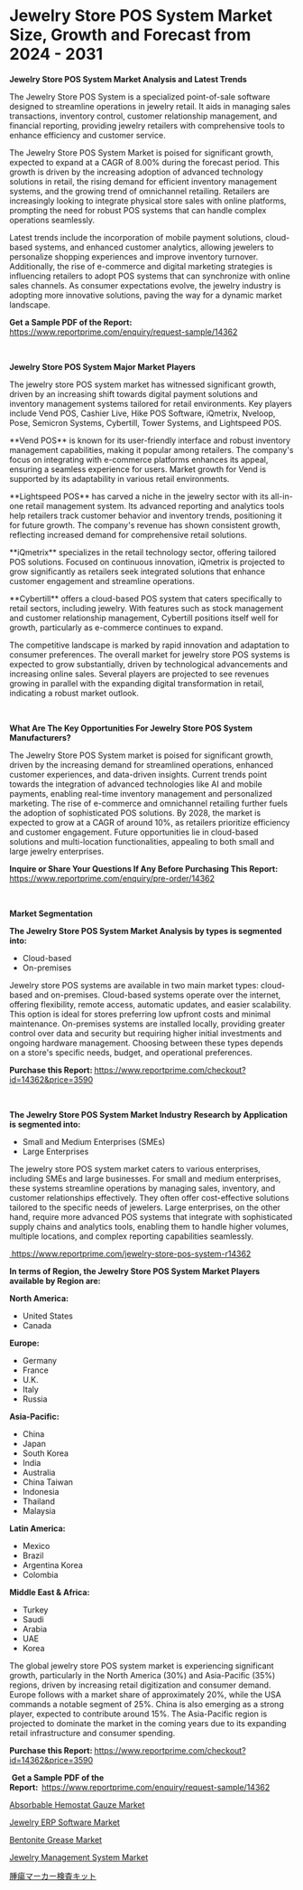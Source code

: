 <p><h1>Jewelry Store POS System Market Size, Growth and Forecast from 2024 - 2031</h1></p><p><strong>Jewelry Store POS System Market Analysis and Latest Trends</strong></p>
<p><p>The Jewelry Store POS System is a specialized point-of-sale software designed to streamline operations in jewelry retail. It aids in managing sales transactions, inventory control, customer relationship management, and financial reporting, providing jewelry retailers with comprehensive tools to enhance efficiency and customer service.</p><p>The Jewelry Store POS System Market is poised for significant growth, expected to expand at a CAGR of 8.00% during the forecast period. This growth is driven by the increasing adoption of advanced technology solutions in retail, the rising demand for efficient inventory management systems, and the growing trend of omnichannel retailing. Retailers are increasingly looking to integrate physical store sales with online platforms, prompting the need for robust POS systems that can handle complex operations seamlessly.</p><p>Latest trends include the incorporation of mobile payment solutions, cloud-based systems, and enhanced customer analytics, allowing jewelers to personalize shopping experiences and improve inventory turnover. Additionally, the rise of e-commerce and digital marketing strategies is influencing retailers to adopt POS systems that can synchronize with online sales channels. As consumer expectations evolve, the jewelry industry is adopting more innovative solutions, paving the way for a dynamic market landscape.</p></p>
<p><strong>Get a Sample PDF of the Report:&nbsp;</strong> <a href="https://www.reportprime.com/enquiry/request-sample/14362">https://www.reportprime.com/enquiry/request-sample/14362</a></p>
<p>&nbsp;</p>
<p><strong>Jewelry Store POS System Major Market Players</strong></p>
<p><p>The jewelry store POS system market has witnessed significant growth, driven by an increasing shift towards digital payment solutions and inventory management systems tailored for retail environments. Key players include Vend POS, Cashier Live, Hike POS Software, iQmetrix, Nveloop, Pose, Semicron Systems, Cybertill, Tower Systems, and Lightspeed POS. </p><p>**Vend POS** is known for its user-friendly interface and robust inventory management capabilities, making it popular among retailers. The company's focus on integrating with e-commerce platforms enhances its appeal, ensuring a seamless experience for users. Market growth for Vend is supported by its adaptability in various retail environments.</p><p>**Lightspeed POS** has carved a niche in the jewelry sector with its all-in-one retail management system. Its advanced reporting and analytics tools help retailers track customer behavior and inventory trends, positioning it for future growth. The company's revenue has shown consistent growth, reflecting increased demand for comprehensive retail solutions.</p><p>**iQmetrix** specializes in the retail technology sector, offering tailored POS solutions. Focused on continuous innovation, iQmetrix is projected to grow significantly as retailers seek integrated solutions that enhance customer engagement and streamline operations.</p><p>**Cybertill** offers a cloud-based POS system that caters specifically to retail sectors, including jewelry. With features such as stock management and customer relationship management, Cybertill positions itself well for growth, particularly as e-commerce continues to expand.</p><p>The competitive landscape is marked by rapid innovation and adaptation to consumer preferences. The overall market for jewelry store POS systems is expected to grow substantially, driven by technological advancements and increasing online sales. Several players are projected to see revenues growing in parallel with the expanding digital transformation in retail, indicating a robust market outlook.</p></p>
<p>&nbsp;</p>
<p><strong>What Are The Key Opportunities For Jewelry Store POS System Manufacturers?</strong></p>
<p><p>The Jewelry Store POS System market is poised for significant growth, driven by the increasing demand for streamlined operations, enhanced customer experiences, and data-driven insights. Current trends point towards the integration of advanced technologies like AI and mobile payments, enabling real-time inventory management and personalized marketing. The rise of e-commerce and omnichannel retailing further fuels the adoption of sophisticated POS solutions. By 2028, the market is expected to grow at a CAGR of around 10%, as retailers prioritize efficiency and customer engagement. Future opportunities lie in cloud-based solutions and multi-location functionalities, appealing to both small and large jewelry enterprises.</p></p>
<p><strong>Inquire or Share Your Questions If Any Before Purchasing This Report:</strong> <a href="https://www.reportprime.com/enquiry/pre-order/14362">https://www.reportprime.com/enquiry/pre-order/14362</a></p>
<p>&nbsp;</p>
<p><strong>Market Segmentation</strong></p>
<p><strong>The Jewelry Store POS System Market Analysis by types is segmented into:</strong></p>
<p><ul><li>Cloud-based</li><li>On-premises</li></ul></p>
<p><p>Jewelry store POS systems are available in two main market types: cloud-based and on-premises. Cloud-based systems operate over the internet, offering flexibility, remote access, automatic updates, and easier scalability. This option is ideal for stores preferring low upfront costs and minimal maintenance. On-premises systems are installed locally, providing greater control over data and security but requiring higher initial investments and ongoing hardware management. Choosing between these types depends on a store's specific needs, budget, and operational preferences.</p></p>
<p><strong>Purchase this Report:&nbsp;</strong><a href="https://www.reportprime.com/checkout?id=14362&price=3590">https://www.reportprime.com/checkout?id=14362&price=3590</a></p>
<p>&nbsp;</p>
<p><strong>The Jewelry Store POS System Market Industry Research by Application is segmented into:</strong></p>
<p><ul><li>Small and Medium Enterprises (SMEs)</li><li>Large Enterprises</li></ul></p>
<p><p>The jewelry store POS system market caters to various enterprises, including SMEs and large businesses. For small and medium enterprises, these systems streamline operations by managing sales, inventory, and customer relationships effectively. They often offer cost-effective solutions tailored to the specific needs of jewelers. Large enterprises, on the other hand, require more advanced POS systems that integrate with sophisticated supply chains and analytics tools, enabling them to handle higher volumes, multiple locations, and complex reporting capabilities seamlessly.</p></p>
<p><a href="https://www.reportprime.com/jewelry-store-pos-system-r14362">&nbsp;https://www.reportprime.com/jewelry-store-pos-system-r14362</a></p>
<p><strong>In terms of Region, the Jewelry Store POS System Market Players available by Region are:</strong></p>
<p>
    <p> <strong> North America: </strong>
        <ul>
            <li>United States</li>
            <li>Canada</li>
        </ul>
        </p> 
    <p> <strong> Europe: </strong>
        <ul>
            <li>Germany</li>
            <li>France</li>
            <li>U.K.</li>
            <li>Italy</li>
            <li>Russia</li>
        </ul>
        </p> 
    <p> <strong> Asia-Pacific: </strong>
        <ul>
            <li>China</li>
            <li>Japan</li>
            <li>South Korea</li>
            <li>India</li>
            <li>Australia</li>
            <li>China Taiwan</li>
            <li>Indonesia</li>
            <li>Thailand</li>
            <li>Malaysia</li>
        </ul>
        </p> 
    <p> <strong> Latin America: </strong>
        <ul>
            <li>Mexico</li>
            <li>Brazil</li>
            <li>Argentina Korea</li>
            <li>Colombia</li>
        </ul>
        </p> 
    <p> <strong> Middle East & Africa: </strong>
        <ul>
            <li>Turkey</li>
            <li>Saudi</li>
            <li>Arabia</li>
            <li>UAE</li>
            <li>Korea</li>
        </ul>
    </p>
    </p>
<p><p>The global jewelry store POS system market is experiencing significant growth, particularly in the North America (30%) and Asia-Pacific (35%) regions, driven by increasing retail digitization and consumer demand. Europe follows with a market share of approximately 20%, while the USA commands a notable segment of 25%. China is also emerging as a strong player, expected to contribute around 15%. The Asia-Pacific region is projected to dominate the market in the coming years due to its expanding retail infrastructure and consumer spending.</p></p>
<p><strong>Purchase this Report: </strong><a href="https://www.reportprime.com/checkout?id=14362&price=3590">https://www.reportprime.com/checkout?id=14362&price=3590</a></p>
<p>&nbsp;<strong>Get a Sample PDF of the Report:&nbsp;&nbsp;</strong><a href="https://www.reportprime.com/enquiry/request-sample/14362">https://www.reportprime.com/enquiry/request-sample/14362</a></p>
<p><strong></strong></p>
<p><p><a href="https://medium.com/@ransomohns/this-absorbable-hemostat-gauze-market-research-report-evaluates-the-key-market-trends-drivers-6893fe76791c">Absorbable Hemostat Gauze Market</a></p><p><a href="https://github.com/ChiragRp1/Market-Research-Report-List-6/blob/main/jewelry-erp-software-market.md">Jewelry ERP Software Market</a></p><p><a href="https://issuu.com/reportprime-2/docs/bentonite-grease-market-size-2030.p_0e3eefbec1676d">Bentonite Grease Market</a></p><p><a href="https://github.com/LaurenShaw586/Market-Research-Report-List-1/blob/main/jewelry-management-system-market.md">Jewelry Management System Market</a></p><p><a href="https://medium.com/@barbarakss89/%E6%80%A5%E6%88%90%E9%95%B7%E3%81%99%E3%82%8B%E8%85%AB%E7%98%8D%E3%83%9E%E3%83%BC%E3%82%AB%E3%83%BC%E6%A4%9C%E6%9F%BB%E3%82%AD%E3%83%83%E3%83%88%E5%B8%82%E5%A0%B4%E3%82%BB%E3%82%AF%E3%82%BF%E3%83%BC-2031%E5%B9%B4%E3%81%BE%E3%81%A7%E3%81%AE%E5%B8%82%E5%A0%B4%E5%88%86%E6%9E%90%E3%81%A8%E6%88%90%E9%95%B7%E4%BA%88%E6%B8%AC-8c46922fcad4">腫瘍マーカー検査キット</a></p></p>